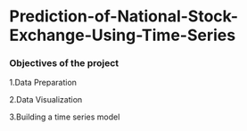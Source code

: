 # Prediction-of-National-Stock-Exchange-Using-Time-Series

### Objectives of the project
1.Data Preparation

2.Data Visualization

3.Building a time series model
